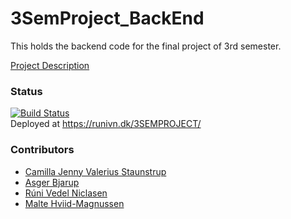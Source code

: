 # 3SemProject_BackEnd
This holds the backend code for the final project of 3rd semester.

[Project Description](https://www.dropbox.com/s/9vqh8uc7eg2b18q/Semester%20projekt%202019%20efter%C3%A5r.pdf?dl=0)

### Status
[![Build Status](https://travis-ci.org/Hold-Krykke/3SemProject_BackEnd.svg?branch=master)](https://travis-ci.org/Hold-Krykke/3SemProject_BackEnd)  
Deployed at https://runivn.dk/3SEMPROJECT/

### Contributors
 * [Camilla Jenny Valerius Staunstrup](https://github.com/Castau)
 * [Asger Bjarup](https://github.com/HrBjarup)
 * [Rúni Vedel Niclasen](https://github.com/Runi-VN) 
 * [Malte Hviid-Magnussen](https://github.com/MalteMagnussen)
